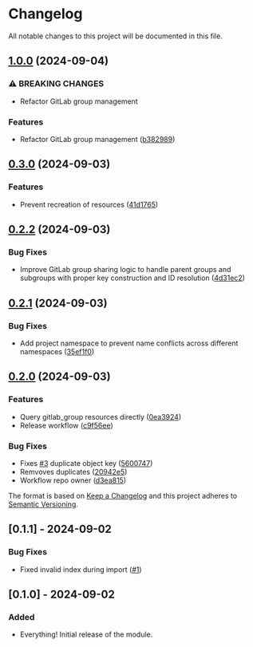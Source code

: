 # Changelog

All notable changes to this project will be documented in this file.

## [1.0.0](https://github.com/opsworks-co/terraform-gitlab/compare/v0.3.0...v1.0.0) (2024-09-04)


### ⚠ BREAKING CHANGES

* Refactor GitLab group management

### Features

* Refactor GitLab group management ([b382989](https://github.com/opsworks-co/terraform-gitlab/commit/b3829899af3eb004b3936e33ad8498f89e440767))

## [0.3.0](https://github.com/opsworks-co/terraform-gitlab/compare/v0.2.2...v0.3.0) (2024-09-03)


### Features

* Prevent recreation of resources ([41d1765](https://github.com/opsworks-co/terraform-gitlab/commit/41d176574c1da996582decbd7ca8e014c323766f))

## [0.2.2](https://github.com/opsworks-co/terraform-gitlab/compare/v0.2.1...v0.2.2) (2024-09-03)


### Bug Fixes

* Improve GitLab group sharing logic to handle parent groups and subgroups with proper key construction and ID resolution ([4d31ec2](https://github.com/opsworks-co/terraform-gitlab/commit/4d31ec294ca194c7aea723ede98e67612f72167f))

## [0.2.1](https://github.com/opsworks-co/terraform-gitlab/compare/v0.2.0...v0.2.1) (2024-09-03)


### Bug Fixes

* Add project namespace to prevent name conflicts across different namespaces ([35ef1f0](https://github.com/opsworks-co/terraform-gitlab/commit/35ef1f00aaf8d67737f2aaf1aba532052d00ef4a))

## [0.2.0](https://github.com/opsworks-co/terraform-gitlab/compare/v0.1.1...v0.2.0) (2024-09-03)


### Features

* Query gitlab_group resources directly ([0ea3924](https://github.com/opsworks-co/terraform-gitlab/commit/0ea39240ee5fc293b9b7b16ac11e20fe30fdb504))
* Release workflow ([c9f56ee](https://github.com/opsworks-co/terraform-gitlab/commit/c9f56ee7ee4f8840293a067b48247146b6d8336d))


### Bug Fixes

* Fixes [#3](https://github.com/opsworks-co/terraform-gitlab/issues/3) duplicate object key ([5600747](https://github.com/opsworks-co/terraform-gitlab/commit/56007479e5bd53eb73e8511ca37f48ab411c8139))
* Remvoves duplicates ([20942e5](https://github.com/opsworks-co/terraform-gitlab/commit/20942e5f12f4237af384c01e2135662f3b540045))
* Workflow repo owner ([d3ea815](https://github.com/opsworks-co/terraform-gitlab/commit/d3ea815c3d5e7f6d352a11ecf962cf7a8858a41a))

The format is based on [Keep a Changelog](http://keepachangelog.com/) and this
project adheres to [Semantic Versioning](http://semver.org/).

## [0.1.1] - 2024-09-02

### Bug Fixes

- Fixed invalid index during import ([#1](https://github.com/opsworks-co/terraform-gitlab/issues/1))

## [0.1.0] - 2024-09-02

### Added

- Everything! Initial release of the module.

